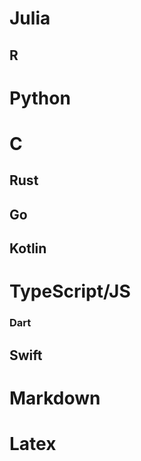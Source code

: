 # Julia

## R

# Python

# C

## Rust

## Go

## Kotlin

# TypeScript/JS

### Dart

## Swift

# Markdown

# Latex